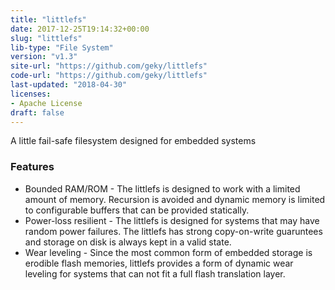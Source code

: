 ```yaml
---
title: "littlefs"
date: 2017-12-25T19:14:32+00:00
slug: "littlefs"
lib-type: "File System"
version: "v1.3"
site-url: "https://github.com/geky/littlefs"
code-url: "https://github.com/geky/littlefs"
last-updated: "2018-04-30"
licenses: 
- Apache License
draft: false
---
```

A little fail-safe filesystem designed for embedded systems

<!--more-->

### Features
- Bounded RAM/ROM - The littlefs is designed to work with a limited amount of memory. Recursion is avoided and dynamic memory is limited to configurable buffers that can be provided statically.
- Power-loss resilient - The littlefs is designed for systems that may have random power failures. The littlefs has strong copy-on-write guaruntees and storage on disk is always kept in a valid state.
- Wear leveling - Since the most common form of embedded storage is erodible flash memories, littlefs provides a form of dynamic wear leveling for systems that can not fit a full flash translation layer.
